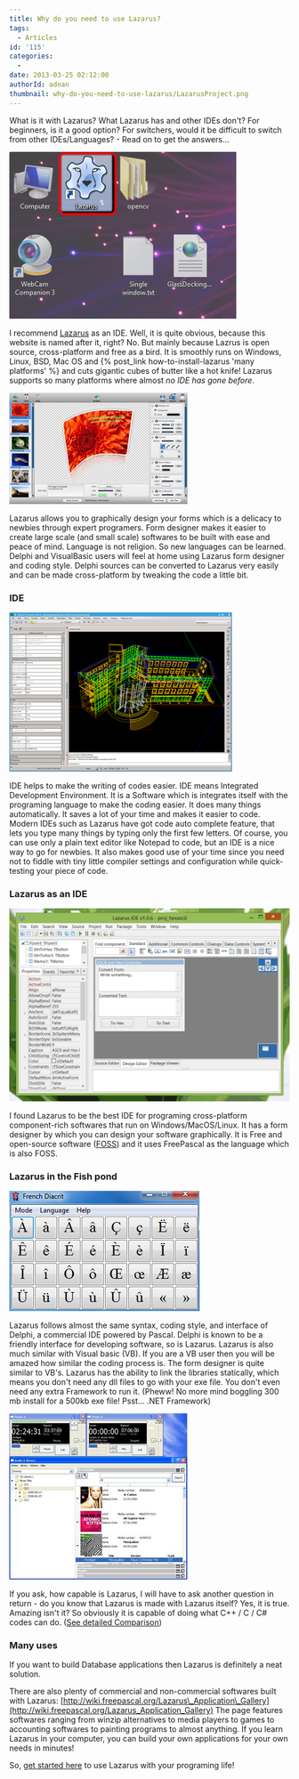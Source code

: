 ```yaml
---
title: Why do you need to use Lazarus?
tags:
  - Articles
id: '115'
categories:
  -
date: 2013-03-25 02:12:00
authorId: adnan
thumbnail: why-do-you-need-to-use-lazarus/LazarusProject.png
---
```


What is it with Lazarus? What Lazarus has and other IDEs don't? For beginners, is it a good option? For switchers, would it be difficult to switch from other IDEs/Languages? - Read on to get the answers...
<!-- more -->


![](why-do-you-need-to-use-lazarus/12.gif)


I recommend [Lazarus](http://www.lazarus.freepascal.org/) as an IDE. Well, it is quite obvious, because this website is named after it, right? No. But mainly because Lazrus is open source, cross-platform and free as a bird. It is smoothly runs on Windows, Linux, BSD, Mac OS and {% post_link how-to-install-lazarus 'many platforms' %} and cuts gigantic cubes of butter like a hot knife! Lazarus supports so many platforms where almost _no IDE has gone before_.


![](why-do-you-need-to-use-lazarus/320px-imagecommander3d_screen.jpeg)


Lazarus allows you to graphically design your forms which is a delicacy to newbies through expert programers. Form designer makes it easier to create large scale (and small scale) softwares to be built with ease and peace of mind. Language is not religion. So new languages can be learned. Delphi and VisualBasic users will feel at home using Lazarus form designer and coding style. Delphi sources can be converted to Lazarus very easily and can be made cross-platform by tweaking the code a little bit.


### IDE


![](why-do-you-need-to-use-lazarus/400px-Zcad.png)


IDE helps to make the writing of codes easier. IDE means Integrated Development Environment. It is a Software which is integrates itself with the programing language to make the coding easier. It does many things automatically. It saves a lot of your time and makes it easier to code. Modern IDEs such as Lazarus have got code auto complete feature, that lets you type many things by typing only the first few letters. Of course, you can use only a plain text editor like Notepad to code, but an IDE is a nice way to go for newbies. It also makes good use of your time since you need not to fiddle with tiny little compiler settings and configuration while quick-testing your piece of code.


### Lazarus as an IDE


![](why-do-you-need-to-use-lazarus/09.gif)


I found Lazarus to be the best IDE for programing cross-platform component-rich softwares that run on Windows/MacOS/Linux. It has a form designer by which you can design your software graphically. It is Free and open-source software ([FOSS](http://en.wikipedia.org/wiki/Free_and_open-source_software)) and it uses FreePascal as the language which is also FOSS.



### Lazarus in the Fish pond


![](why-do-you-need-to-use-lazarus/french.png)


Lazarus follows almost the same syntax, coding style, and interface of Delphi, a commercial IDE powered by Pascal. Delphi is known to be a friendly interface for developing software, so is Lazarus. Lazarus is also much similar with Visual basic (VB). If you are a VB user then you will be amazed how similar the coding process is. The form designer is quite similar to VB's. Lazarus has the ability to link the libraries statically, which means you don't need any dll files to go with your exe file. You don't even need any extra Framework to run it. (Pheww! No more mind boggling 300 mb install for a 500kb exe file! Psst... .NET Framework)


![](why-do-you-need-to-use-lazarus/320px-Ax1.jpg)


If you ask, how capable is Lazarus, I will have to ask another question in return - do you know that Lazarus is made with Lazarus itself? Yes, it is true. Amazing isn't it? So obviously it is capable of doing what C++ / C / C# codes can do. ([See detailed Comparison](http://en.wikipedia.org/wiki/Comparison_of_Pascal_and_C))


### Many uses

If you want to build Database applications then Lazarus is definitely a neat solution.

There are also plenty of commercial and non-commercial softwares built  with Lazarus: [http://wiki.freepascal.org/Lazarus\_Application\_Gallery](http://wiki.freepascal.org/Lazarus_Application_Gallery) The page features softwares ranging from winzip alternatives to media players to games to accounting softwares to painting programs to almost anything. If you learn Lazarus in your computer, you can build your own applications for your own needs in minutes!


So, [get started here](/getting-started) to use Lazarus with your programing life!
